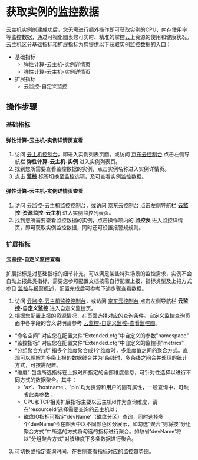 # 获取实例的监控数据
云主机实例创建成功后，您无需进行额外操作即可获取实例的CPU、内存使用率等监控数据，通过可视化图表您可实时、精准的掌控云上资源的使用和健康状况。云主机区分基础指标和扩展指标为您提供以下获取实例监控数据的入口： 
  * 基础指标
    * 弹性计算-云主机-实例详情页
    * 弹性计算-云主机-实例详情页
  * 扩展指标
    * 云监控-自定义监控


## 操作步骤
### 基础指标
#### 弹性计算-云主机-实例详情页查看
1. 访问 [云主机控制台][1]，即进入实例列表页面。或访问 [京东云控制台][2] 点击左侧导航栏 **弹性计算-云主机-实例** 进入实例列表页。
2. 找到您所需要查看监控数据的实例，点击实例名称进入实例详情页。
3. 点击 **监控** 标签切换至监控选项，及可查看实例监控数据。

#### 弹性计算-云主机-实例详情页查看
1. 访问 [云监控-云主机监控控制台][3]，或访问 [京东云控制台][2] 点击左侧导航栏 **云监控-资源监控-云主机** 进入实例监控列表页。
2. 找到您所需要查看监控数据的实例，点击操作项内的 **监控表** 进入监控详情页，即可获取实例监控数据，同时还可设置报警规规则。

### 扩展指标
#### 云监控-自定义监控查看
扩展指标是对基础指标的细节补充，可以满足某些特殊场景的监控需求，实例不会自动上报此类指标，需要您参照配置文档按需自行配置上报，指标类型及上报方式参见 [监控与报警概述](https://docs.jdcloud.com/cn/virtual-machines/monitoring-overview)，配置完成后可参考下述步骤查看数据。
1. 访问 [云监控-云主机监控控制台][3]，或访问 [京东云控制台][2] 点击左侧导航栏 **云监控-自定义监控** 进入自定义监控页。
2. 根据您配置上报的资源情况，在页面选择对应的查询条件。自定义监控查询页面中各字段的含义说明请参考 [云监控-自定义监控-查看监控图][9]。
  * “命名空间” 对应您在配置文件“Extended.cfg”中自定义的参数"namespace" 
  * “监控指标” 对应您在配置文件“Extended.cfg”中自定义的监控项"metrics"
  * “分组聚合方式” 指多个维度聚合成1个维度时，多维度值之间的聚合方式。直观可以理解为多条上报的数据线合并为1条线时，多条线之间合并处理的统计方式，可按需配置。
  * “维度” 包含所选指标在上报时所指定的全部维度信息，可针对性选择以进行不同方式的数据聚合。其中：
      * 'az'、'hostname'、'pin'均为资源和用户的固有属性，一般查询中，可缺省此类参数；
      * CPU和TCP相关扩展指标主要以云主机id作为查询维度，请在'resourceid'选择需要查询的云主机id；
      * 磁盘IO指标可指定'devName'（磁盘分区）查询，同时选择多个'devName'会在图表中以不同颜色区分展示，如勾选“聚合”则将按“分组聚合方式”中所选的方式将勾选的指标进行聚合。如缺省'devName'将以“分组聚合方式”对该维度下多条数据进行聚合。
3. 可切换或指定查询时间，在右侧查看指标对应的监控趋势图。



  [1]: https://cns-console.jdcloud.com/host/compute/list
  [2]: https://console.jdcloud.com/
  [3]: https://cms-console.jdcloud.com/serverMonitor
  [6]: https://docs.jdcloud.com/cn/virtual-machines/monitoring-overview
  [7]: https://cms-console.jdcloud.com/monitor/custom
  [9]: https://docs.jdcloud.com/cn/monitoring/chart-view
  
  

  

